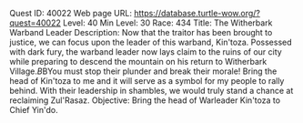 Quest ID: 40022
Web page URL: https://database.turtle-wow.org/?quest=40022
Level: 40
Min Level: 30
Race: 434
Title: The Witherbark Warband Leader
Description: Now that the traitor has been brought to justice, we can focus upon the leader of this warband, Kin'toza. Possessed with dark fury, the warband leader now lays claim to the ruins of our city while preparing to descend the mountain on his return to Witherbark Village.$B$BYou must stop their plunder and break their morale! Bring the head of Kin'toza to me and it will serve as a symbol for my people to rally behind. With their leadership in shambles, we would truly stand a chance at reclaiming Zul'Rasaz.
Objective: Bring the head of Warleader Kin'toza to Chief Yin'do.
